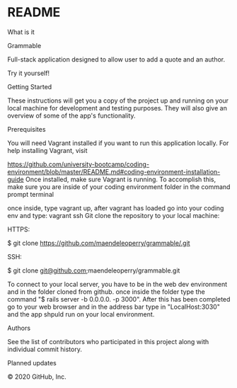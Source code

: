 # README

What is it

Grammable

Full-stack application designed to allow user to add a quote and an author.

Try it yourself!

Getting Started

These instructions will get you a copy of the project up and running on your local machine for development and testing purposes. They will also give an overview of some of the app's functionality.

Prerequisites

You will need Vagrant installed if you want to run this application locally. For help installing Vagrant, visit

https://github.com/university-bootcamp/coding-environment/blob/master/README.md#coding-environment-installation-guide
Once installed, make sure Vagrant is running. To accomplish this, make sure you are inside of your coding environment folder in the command prompt terminal

once inside, type vagrant up,  after vagrant has loaded go into your coding env and type: vagrant ssh 
Git clone the repository to your local machine:

HTTPS:

$ git clone https://github.com/maendeleoperry/grammable/.git

SSH:

$ git clone git@github.com;maendeleoperry/grammable.git

To connect to your local server, you have to be in the web dev environment and in the folder cloned from github.  once inside the folder type the command "$ rails server -b 0.0.0.0. -p 3000".  After this has been completed go to your web browser and in the address bar type in "LocalHost:3030" and the app shpuld run on your local environment.

Authors

See the list of contributors who participated in this project along with individual commit history.

Planned updates


© 2020 GitHub, Inc.
